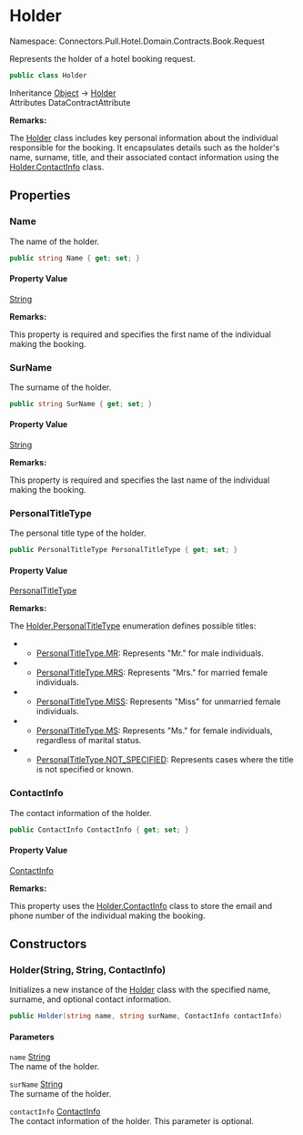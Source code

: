 # Holder

Namespace: Connectors.Pull.Hotel.Domain.Contracts.Book.Request

Represents the holder of a hotel booking request.

```csharp
public class Holder
```

Inheritance [Object](https://docs.microsoft.com/en-us/dotnet/api/system.object) → [Holder](./connectors.pull.hotel.domain.contracts.book.request.holder)<br />
Attributes DataContractAttribute

**Remarks:**

The [Holder](./connectors.pull.hotel.domain.contracts.book.request.holder) class includes key personal information about the individual responsible 
 for the booking. It encapsulates details such as the holder's name, surname, title, 
 and their associated contact information using the [Holder.ContactInfo](./connectors.pull.hotel.domain.contracts.book.request.holder#contactinfo) class.

## Properties

### **Name**

The name of the holder.

```csharp
public string Name { get; set; }
```

#### Property Value

[String](https://docs.microsoft.com/en-us/dotnet/api/system.string)<br />

**Remarks:**

This property is required and specifies the first name of the individual making the booking.

### **SurName**

The surname of the holder.

```csharp
public string SurName { get; set; }
```

#### Property Value

[String](https://docs.microsoft.com/en-us/dotnet/api/system.string)<br />

**Remarks:**

This property is required and specifies the last name of the individual making the booking.

### **PersonalTitleType**

The personal title type of the holder.

```csharp
public PersonalTitleType PersonalTitleType { get; set; }
```

#### Property Value

[PersonalTitleType](./connectors.pull.hotel.domain.contracts.book.request.personaltitletype)<br />

**Remarks:**

The [Holder.PersonalTitleType](./connectors.pull.hotel.domain.contracts.book.request.holder#personaltitletype) enumeration defines possible titles:

- - [PersonalTitleType.MR](./connectors.pull.hotel.domain.contracts.book.request.personaltitletype#mr): Represents "Mr." for male individuals.
- - [PersonalTitleType.MRS](./connectors.pull.hotel.domain.contracts.book.request.personaltitletype#mrs): Represents "Mrs." for married female individuals.
- - [PersonalTitleType.MISS](./connectors.pull.hotel.domain.contracts.book.request.personaltitletype#miss): Represents "Miss" for unmarried female individuals.
- - [PersonalTitleType.MS](./connectors.pull.hotel.domain.contracts.book.request.personaltitletype#ms): Represents "Ms." for female individuals, regardless of marital status.
- - [PersonalTitleType.NOT_SPECIFIED](./connectors.pull.hotel.domain.contracts.book.request.personaltitletype#not_specified): Represents cases where the title is not specified or known.

### **ContactInfo**

The contact information of the holder.

```csharp
public ContactInfo ContactInfo { get; set; }
```

#### Property Value

[ContactInfo](./connectors.pull.hotel.domain.contracts.book.request.contactinfo)<br />

**Remarks:**

This property uses the [Holder.ContactInfo](./connectors.pull.hotel.domain.contracts.book.request.holder#contactinfo) class to store the email and phone number 
 of the individual making the booking.

## Constructors

### **Holder(String, String, ContactInfo)**

Initializes a new instance of the [Holder](./connectors.pull.hotel.domain.contracts.book.request.holder) class with the specified name, surname, and optional contact information.

```csharp
public Holder(string name, string surName, ContactInfo contactInfo)
```

#### Parameters

`name` [String](https://docs.microsoft.com/en-us/dotnet/api/system.string)<br />
The name of the holder.

`surName` [String](https://docs.microsoft.com/en-us/dotnet/api/system.string)<br />
The surname of the holder.

`contactInfo` [ContactInfo](./connectors.pull.hotel.domain.contracts.book.request.contactinfo)<br />
The contact information of the holder. This parameter is optional.
